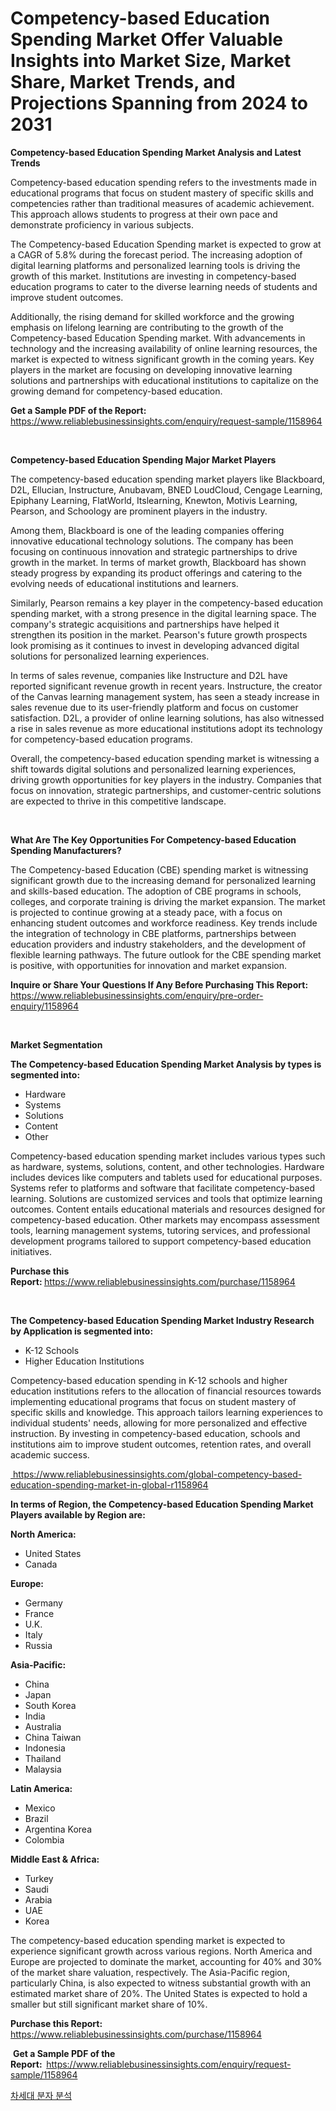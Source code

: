 <p><h1>Competency-based Education Spending Market Offer Valuable Insights into Market Size, Market Share, Market Trends, and Projections Spanning from 2024 to 2031</h1></p><p><strong>Competency-based Education Spending Market Analysis and Latest Trends</strong></p>
<p><p>Competency-based education spending refers to the investments made in educational programs that focus on student mastery of specific skills and competencies rather than traditional measures of academic achievement. This approach allows students to progress at their own pace and demonstrate proficiency in various subjects. </p><p>The Competency-based Education Spending market is expected to grow at a CAGR of 5.8% during the forecast period. The increasing adoption of digital learning platforms and personalized learning tools is driving the growth of this market. Institutions are investing in competency-based education programs to cater to the diverse learning needs of students and improve student outcomes. </p><p>Additionally, the rising demand for skilled workforce and the growing emphasis on lifelong learning are contributing to the growth of the Competency-based Education Spending market. With advancements in technology and the increasing availability of online learning resources, the market is expected to witness significant growth in the coming years. Key players in the market are focusing on developing innovative learning solutions and partnerships with educational institutions to capitalize on the growing demand for competency-based education.</p></p>
<p><strong>Get a Sample PDF of the Report:&nbsp;</strong> <a href="https://www.reliablebusinessinsights.com/enquiry/request-sample/1158964">https://www.reliablebusinessinsights.com/enquiry/request-sample/1158964</a></p>
<p>&nbsp;</p>
<p><strong>Competency-based Education Spending Major Market Players</strong></p>
<p><p>The competency-based education spending market players like Blackboard, D2L, Ellucian, Instructure, Anubavam, BNED LoudCloud, Cengage Learning, Epiphany Learning, FlatWorld, Itslearning, Knewton, Motivis Learning, Pearson, and Schoology are prominent players in the industry.</p><p>Among them, Blackboard is one of the leading companies offering innovative educational technology solutions. The company has been focusing on continuous innovation and strategic partnerships to drive growth in the market. In terms of market growth, Blackboard has shown steady progress by expanding its product offerings and catering to the evolving needs of educational institutions and learners.</p><p>Similarly, Pearson remains a key player in the competency-based education spending market, with a strong presence in the digital learning space. The company's strategic acquisitions and partnerships have helped it strengthen its position in the market. Pearson's future growth prospects look promising as it continues to invest in developing advanced digital solutions for personalized learning experiences.</p><p>In terms of sales revenue, companies like Instructure and D2L have reported significant revenue growth in recent years. Instructure, the creator of the Canvas learning management system, has seen a steady increase in sales revenue due to its user-friendly platform and focus on customer satisfaction. D2L, a provider of online learning solutions, has also witnessed a rise in sales revenue as more educational institutions adopt its technology for competency-based education programs.</p><p>Overall, the competency-based education spending market is witnessing a shift towards digital solutions and personalized learning experiences, driving growth opportunities for key players in the industry. Companies that focus on innovation, strategic partnerships, and customer-centric solutions are expected to thrive in this competitive landscape.</p></p>
<p>&nbsp;</p>
<p><strong>What Are The Key Opportunities For Competency-based Education Spending Manufacturers?</strong></p>
<p><p>The Competency-based Education (CBE) spending market is witnessing significant growth due to the increasing demand for personalized learning and skills-based education. The adoption of CBE programs in schools, colleges, and corporate training is driving the market expansion. The market is projected to continue growing at a steady pace, with a focus on enhancing student outcomes and workforce readiness. Key trends include the integration of technology in CBE platforms, partnerships between education providers and industry stakeholders, and the development of flexible learning pathways. The future outlook for the CBE spending market is positive, with opportunities for innovation and market expansion.</p></p>
<p><strong>Inquire or Share Your Questions If Any Before Purchasing This Report:</strong> <a href="https://www.reliablebusinessinsights.com/enquiry/pre-order-enquiry/1158964">https://www.reliablebusinessinsights.com/enquiry/pre-order-enquiry/1158964</a></p>
<p>&nbsp;</p>
<p><strong>Market Segmentation</strong></p>
<p><strong>The Competency-based Education Spending Market Analysis by types is segmented into:</strong></p>
<p><ul><li>Hardware</li><li>Systems</li><li>Solutions</li><li>Content</li><li>Other</li></ul></p>
<p><p>Competency-based education spending market includes various types such as hardware, systems, solutions, content, and other technologies. Hardware includes devices like computers and tablets used for educational purposes. Systems refer to platforms and software that facilitate competency-based learning. Solutions are customized services and tools that optimize learning outcomes. Content entails educational materials and resources designed for competency-based education. Other markets may encompass assessment tools, learning management systems, tutoring services, and professional development programs tailored to support competency-based education initiatives.</p></p>
<p><strong>Purchase this Report:&nbsp;</strong><a href="https://www.reliablebusinessinsights.com/purchase/1158964">https://www.reliablebusinessinsights.com/purchase/1158964</a></p>
<p>&nbsp;</p>
<p><strong>The Competency-based Education Spending Market Industry Research by Application is segmented into:</strong></p>
<p><ul><li>K-12 Schools</li><li>Higher Education Institutions</li></ul></p>
<p><p>Competency-based education spending in K-12 schools and higher education institutions refers to the allocation of financial resources towards implementing educational programs that focus on student mastery of specific skills and knowledge. This approach tailors learning experiences to individual students' needs, allowing for more personalized and effective instruction. By investing in competency-based education, schools and institutions aim to improve student outcomes, retention rates, and overall academic success.</p></p>
<p><a href="https://www.reliablebusinessinsights.com/global-competency-based-education-spending-market-in-global-r1158964">&nbsp;https://www.reliablebusinessinsights.com/global-competency-based-education-spending-market-in-global-r1158964</a></p>
<p><strong>In terms of Region, the Competency-based Education Spending Market Players available by Region are:</strong></p>
<p>
    <p> <strong> North America: </strong>
        <ul>
            <li>United States</li>
            <li>Canada</li>
        </ul>
        </p> 
    <p> <strong> Europe: </strong>
        <ul>
            <li>Germany</li>
            <li>France</li>
            <li>U.K.</li>
            <li>Italy</li>
            <li>Russia</li>
        </ul>
        </p> 
    <p> <strong> Asia-Pacific: </strong>
        <ul>
            <li>China</li>
            <li>Japan</li>
            <li>South Korea</li>
            <li>India</li>
            <li>Australia</li>
            <li>China Taiwan</li>
            <li>Indonesia</li>
            <li>Thailand</li>
            <li>Malaysia</li>
        </ul>
        </p> 
    <p> <strong> Latin America: </strong>
        <ul>
            <li>Mexico</li>
            <li>Brazil</li>
            <li>Argentina Korea</li>
            <li>Colombia</li>
        </ul>
        </p> 
    <p> <strong> Middle East & Africa: </strong>
        <ul>
            <li>Turkey</li>
            <li>Saudi</li>
            <li>Arabia</li>
            <li>UAE</li>
            <li>Korea</li>
        </ul>
    </p>
    </p>
<p><p>The competency-based education spending market is expected to experience significant growth across various regions. North America and Europe are projected to dominate the market, accounting for 40% and 30% of the market share valuation, respectively. The Asia-Pacific region, particularly China, is also expected to witness substantial growth with an estimated market share of 20%. The United States is expected to hold a smaller but still significant market share of 10%.</p></p>
<p><strong>Purchase this Report: </strong><a href="https://www.reliablebusinessinsights.com/purchase/1158964">https://www.reliablebusinessinsights.com/purchase/1158964</a></p>
<p>&nbsp;<strong>Get a Sample PDF of the Report:&nbsp;&nbsp;</strong><a href="https://www.reliablebusinessinsights.com/enquiry/request-sample/1158964">https://www.reliablebusinessinsights.com/enquiry/request-sample/1158964</a></p>
<p><strong></strong></p>
<p><p><a href="https://github.com/lzrvbyqzftro57/Market-Research-Report-List-2/blob/main/408309381128.md">차세대 분자 분석</a></p></p>